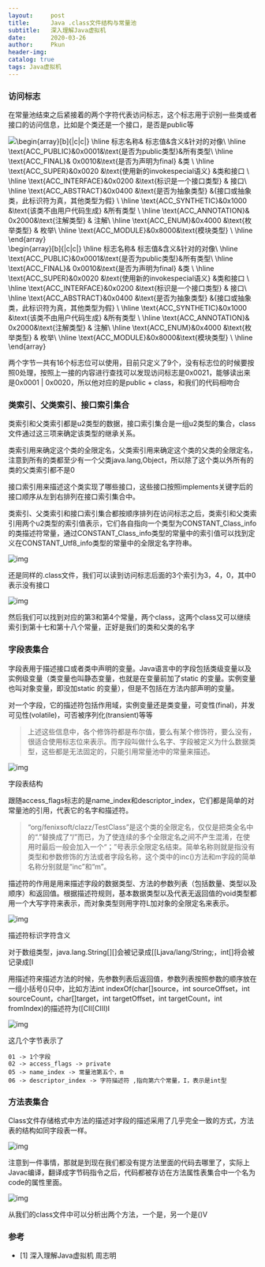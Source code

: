 ```yaml
---
layout:     post
title:      Java .class文件结构与常量池
subtitle:   深入理解Java虚拟机
date:       2020-03-26
author:     Pkun
header-img: 
catalog: true
tags: Java虚拟机
---
```


### 访问标志

在常量池结束之后紧接着的两个字符代表访问标志，这个标志用于识别一些类或者接口的访问信息，比如是个类还是一个接口，是否是public等

![\begin{array}[b]{|c|c|}  \hline 标志名称& 标志值&含义&针对的对像\\  \hline \text{ACC_PUBLIC}&0x0001&\text{是否为public类型}&所有类型\\ \hline \text{ACC_FINAL}& 0x0010&\text{是否为声明为final} &类 \\ \hline \text{ACC_SUPER}&0x0020 &\text{使用新的invokespecial语义} &类和接口 \\ \hline \text{ACC_INTERFACE}&0x0200 &\text{标识是一个接口类型} & 接口\\ \hline \text{ACC_ABSTRACT}&0x0400 &\text{是否为抽象类型} &{接口或抽象类，此标识符为真，其他类型为假} \\ \hline \text{ACC_SYNTHETIC}&0x1000 &\text{该类不由用户代码生成} &所有类型 \\ \hline \text{ACC_ANNOTATION}& 0x2000&\text{注解类型} & 注解\\ \hline \text{ACC_ENUM}&0x4000 &\text{枚举类型} & 枚举\\ \hline \text{ACC_MODULE}&0x8000&\text{模块类型}  \\ \hline  \end{array}](https://www.zhihu.com/equation?tex=%5Cbegin%7Barray%7D%5Bb%5D%7B%7Cc%7Cc%7C%7D%20%20%5Chline%20%E6%A0%87%E5%BF%97%E5%90%8D%E7%A7%B0%26%20%E6%A0%87%E5%BF%97%E5%80%BC%26%E5%90%AB%E4%B9%89%26%E9%92%88%E5%AF%B9%E7%9A%84%E5%AF%B9%E5%83%8F%5C%5C%20%20%5Chline%20%5Ctext%7BACC_PUBLIC%7D%260x0001%26%5Ctext%7B%E6%98%AF%E5%90%A6%E4%B8%BApublic%E7%B1%BB%E5%9E%8B%7D%26%E6%89%80%E6%9C%89%E7%B1%BB%E5%9E%8B%5C%5C%20%5Chline%20%5Ctext%7BACC_FINAL%7D%26%200x0010%26%5Ctext%7B%E6%98%AF%E5%90%A6%E4%B8%BA%E5%A3%B0%E6%98%8E%E4%B8%BAfinal%7D%20%26%E7%B1%BB%20%5C%5C%20%5Chline%20%5Ctext%7BACC_SUPER%7D%260x0020%20%26%5Ctext%7B%E4%BD%BF%E7%94%A8%E6%96%B0%E7%9A%84invokespecial%E8%AF%AD%E4%B9%89%7D%20%26%E7%B1%BB%E5%92%8C%E6%8E%A5%E5%8F%A3%20%5C%5C%20%5Chline%20%5Ctext%7BACC_INTERFACE%7D%260x0200%20%26%5Ctext%7B%E6%A0%87%E8%AF%86%E6%98%AF%E4%B8%80%E4%B8%AA%E6%8E%A5%E5%8F%A3%E7%B1%BB%E5%9E%8B%7D%20%26%20%E6%8E%A5%E5%8F%A3%5C%5C%20%5Chline%20%5Ctext%7BACC_ABSTRACT%7D%260x0400%20%26%5Ctext%7B%E6%98%AF%E5%90%A6%E4%B8%BA%E6%8A%BD%E8%B1%A1%E7%B1%BB%E5%9E%8B%7D%20%26%7B%E6%8E%A5%E5%8F%A3%E6%88%96%E6%8A%BD%E8%B1%A1%E7%B1%BB%EF%BC%8C%E6%AD%A4%E6%A0%87%E8%AF%86%E7%AC%A6%E4%B8%BA%E7%9C%9F%EF%BC%8C%E5%85%B6%E4%BB%96%E7%B1%BB%E5%9E%8B%E4%B8%BA%E5%81%87%7D%20%5C%5C%20%5Chline%20%5Ctext%7BACC_SYNTHETIC%7D%260x1000%20%26%5Ctext%7B%E8%AF%A5%E7%B1%BB%E4%B8%8D%E7%94%B1%E7%94%A8%E6%88%B7%E4%BB%A3%E7%A0%81%E7%94%9F%E6%88%90%7D%20%26%E6%89%80%E6%9C%89%E7%B1%BB%E5%9E%8B%20%5C%5C%20%5Chline%20%5Ctext%7BACC_ANNOTATION%7D%26%200x2000%26%5Ctext%7B%E6%B3%A8%E8%A7%A3%E7%B1%BB%E5%9E%8B%7D%20%26%20%E6%B3%A8%E8%A7%A3%5C%5C%20%5Chline%20%5Ctext%7BACC_ENUM%7D%260x4000%20%26%5Ctext%7B%E6%9E%9A%E4%B8%BE%E7%B1%BB%E5%9E%8B%7D%20%26%20%E6%9E%9A%E4%B8%BE%5C%5C%20%5Chline%20%5Ctext%7BACC_MODULE%7D%260x8000%26%5Ctext%7B%E6%A8%A1%E5%9D%97%E7%B1%BB%E5%9E%8B%7D%20%20%5C%5C%20%5Chline%20%20%5Cend%7Barray%7D)\begin{array}[b]{|c|c|}  \hline 标志名称& 标志值&含义&针对的对像\\  \hline \text{ACC_PUBLIC}&0x0001&\text{是否为public类型}&所有类型\\ \hline \text{ACC_FINAL}& 0x0010&\text{是否为声明为final} &类 \\ \hline \text{ACC_SUPER}&0x0020 &\text{使用新的invokespecial语义} &类和接口 \\ \hline \text{ACC_INTERFACE}&0x0200 &\text{标识是一个接口类型} & 接口\\ \hline \text{ACC_ABSTRACT}&0x0400 &\text{是否为抽象类型} &{接口或抽象类，此标识符为真，其他类型为假} \\ \hline \text{ACC_SYNTHETIC}&0x1000 &\text{该类不由用户代码生成} &所有类型 \\ \hline \text{ACC_ANNOTATION}& 0x2000&\text{注解类型} & 注解\\ \hline \text{ACC_ENUM}&0x4000 &\text{枚举类型} & 枚举\\ \hline \text{ACC_MODULE}&0x8000&\text{模块类型}  \\ \hline  \end{array} 

两个字节一共有16个标志位可以使用，目前只定义了9个，没有标志位的时候要按照0处理，按照上一接的内容进行查找可以发现访问标志是0x0021，能够读出来是0x0001 | 0x0020，所以他对应的是public + class，和我们的代码相吻合

### 类索引、父类索引、接口索引集合

类索引和父类索引都是u2类型的数据，接口索引集合是一组u2类型的集合，class文件通过这三项来确定该类型的继承关系。

类索引用来确定这个类的全限定名，父类索引用来确定这个类的父类的全限定名，注意到所有的类都至少有一个父类java.lang,Object，所以除了这个类以外所有的类的父类索引都不是0

接口索引用来描述这个类实现了哪些接口，这些接口按照implements关键字后的接口顺序从左到右排列在接口索引集合中。

类索引、父类索引和接口索引集合都按顺序排列在访问标志之后，类索引和父类索引用两个u2类型的索引值表示，它们各自指向一个类型为CONSTANT_Class_info的类描述符常量，通过CONSTANT_Class_info类型的常量中的索引值可以找到定义在CONSTANT_Utf8_info类型的常量中的全限定名字符串。

![img](https://pic2.zhimg.com/v2-388821a853cabfefda0be0d92b6584a9_b.png)

还是同样的.class文件，我们可以读到访问标志后面的3个索引为3，4，0，其中0表示没有接口

![img](https://pic3.zhimg.com/v2-017c749b3fab471ff5391f2adf68895e_b.png)

然后我们可以找到对应的第3和第4个常量，两个class，这两个class又可以继续索引到第十七和第十八个常量，正好是我们的类和父类的名字

### 字段表集合

字段表用于描述接口或者类中声明的变量。Java语言中的字段包括类级变量以及实例级变量（类变量也叫静态变量，也就是在变量前加了static 的变量。实例变量也叫对象变量，即没加static 的变量），但是不包括在方法内部声明的变量。

对一个字段，它的描述符包括作用域，实例变量还是类变量，可变性(final)，并发可见性(volatile)，可否被序列化(transient)等等

>  上述这些信息中，各个修饰符都是布尔值，要么有某个修饰符，要么没有，很适合使用标志位来表示。而字段叫做什么名字、字段被定义为什么数据类型，这些都是无法固定的，只能引用常量池中的常量来描述。 

![img](https://pic1.zhimg.com/v2-63b93ec64c08c32e9e0832bfdff41738_b.png)

字段表结构

跟随access_flags标志的是name_index和descriptor_index，它们都是简单的对常量池的引用，代表它的名字和描述符。

>  “org/fenixsoft/clazz/TestClass”是这个类的全限定名，仅仅是把类全名中的“.”替换成了“/”而已，为了使连续的多个全限定名之间不产生混淆，在使用时最后一般会加入一个“；”号表示全限定名结束。简单名称则就是指没有类型和参数修饰的方法或者字段名称，这个类中的inc()方法和m字段的简单名称分别就是“inc”和“m”。 

描述符的作用是用来描述字段的数据类型、方法的参数列表（包括数量、类型以及顺序）和返回值。根据描述符规则，基本数据类型以及代表无返回值的void类型都用一个大写字符来表示，而对象类型则用字符L加对象的全限定名来表示。

![img](https://pic3.zhimg.com/v2-33068b256860fa0ff44611f83f4c1bd2_b.png)

描述符标识字符含义

对于数组类型，java.lang.String[][]会被记录成[[Ljava/lang/String;，int[]将会被记录成[I

用描述符来描述方法的时候，先参数列表后返回值，参数列表按照参数的顺序放在一组小括号()只中，比如方法int indexOf(char[]source，int sourceOffset，int sourceCount，char[]target，int targetOffset，int targetCount，int fromIndex)的描述符为([CII[CIII)I

![img](https://pic2.zhimg.com/v2-8a98c535cce6e782a4ef13364813834d_b.png)

这几个字节表示了

```
01 -> 1个字段
02 -> access_flags -> private
05 -> name_index -> 常量池第五个，m
06 -> descriptor_index -> 字符描述符 ,指向第六个常量，I，表示是int型
```

### **方法表集合**

Class文件存储格式中方法的描述对字段的描述采用了几乎完全一致的方式，方法表的结构如同字段表一样。

![img](https://pic2.zhimg.com/v2-28e99d1f2f902e13428c9ef3d1542cdd_b.png)

注意到一件事情，那就是到现在我们都没有提方法里面的代码去哪里了，实际上Javac编译，翻译成字节码指令之后，代码都被存访在方法属性表集合中一个名为code的属性里面。

![img](https://pic1.zhimg.com/v2-57f91f30c2f83edcd7052fbac9477244_b.png)

从我们的class文件中可以分析出两个方法，一个是<init>，另一个是()V 

### 参考

- [1] 深入理解Java虚拟机 周志明